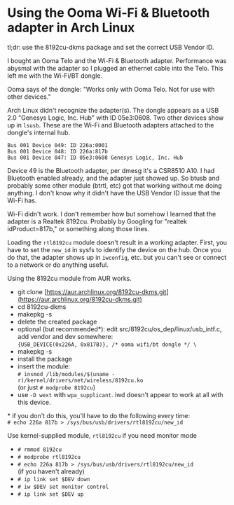 # Using the Ooma Wi-Fi &amp; Bluetooth adapter in Arch Linux

tl;dr: use the 8192cu-dkms package and set the correct USB Vendor ID. 

I bought an Ooma Telo and the Wi-Fi &amp; Bluetooth adapter. Performance was abysmal with the adapter so I plugged an ethernet cable into the Telo. This left me with the Wi-Fi/BT dongle.

Ooma says of the dongle: "Works only with Ooma Telo. Not for use with other devices." 

Arch Linux didn't recognize the adapter(s). The dongle appears as a USB 2.0 "Genesys Logic, Inc. Hub" with ID 05e3:0608. Two other devices show up in `lsusb`. These are the Wi-Fi and Bluetooth adapters attached to the dongle's internal hub.  
```
Bus 001 Device 049: ID 226a:0001  
Bus 001 Device 048: ID 226a:817b  
Bus 001 Device 047: ID 05e3:0608 Genesys Logic, Inc. Hub  
```

Device 49 is the Bluetooth adapter, per dmesg it's a CSR8510 A10. I had Bluetooth enabled already, and the adapter just showed up. So btusb and probably some other module (btrtl, etc) got that working without me doing anything. I don't know why it didn't have the USB Vendor ID issue that the Wi-Fi has. 

Wi-Fi didn't work. I don't remember how but somehow I learned that the adapter is a Realtek 8192cu. Probably by Googling for "realtek idProduct=817b," or something along those lines. 

Loading the `rtl8192cu` module doesn't result in a working adapter. First, you have to set the `new_id` in sysfs to identify the device on the hub. Once you do that, the adapter shows up in `iwconfig`, etc. but you can't see or connect to a network or do anything useful. 

Using the 8192cu module from AUR works.

- git clone [https://aur.archlinux.org/8192cu-dkms.git](https://aur.archlinux.org/8192cu-dkms.git)
- cd 8192cu-dkms
- makepkg -s
- delete the created package
- optional (but recommended*): edit src/8192cu/os_dep/linux/usb_intf.c, add vendor and dev somewhere:  
`{USB_DEVICE(0x226A, 0x817B)}, /* ooma wifi/bt dongle */ \`
- makepkg -s 
- install the package
- insert the module:  
`# insmod /lib/modules/$(uname -r)/kernel/drivers/net/wireless/8192cu.ko`  
(or just `# modprobe 8192cu`)  
- use `-D wext` with `wpa_supplicant`. iwd doesn't appear to work at all with this device.

\* if you don't do this, you'll have to do the following every time:  
 `# echo 226a 817b > /sys/bus/usb/drivers/rtl8192cu/new_id`

Use kernel-supplied module, `rtl8192cu` if you need monitor mode
- `# rmmod 8192cu`
- `# modprobe rtl8192cu`
- `# echo 226a 817b > /sys/bus/usb/drivers/rtl8192cu/new_id`  
(if you haven't already)
- `# ip link set $DEV down`
- `# iw $DEV set monitor control`
- `# ip link set $DEV up`

